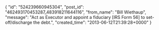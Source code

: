  {
   "id": "524239660945304",
   "post_id": "462493170453287_483918211644116",
   "from_name": "Bill Wiethaup",
   "message": "Act as Executor and appoint a fiduciary [IRS Form 56] to set-off/discharge the debt.",
   "created_time": "2013-06-12T21:39:28+0000"
 }
